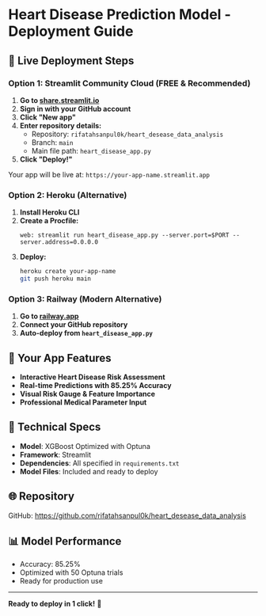 # Heart Disease Prediction Model - Deployment Guide

## 🚀 Live Deployment Steps

### **Option 1: Streamlit Community Cloud (FREE & Recommended)**

1. **Go to [share.streamlit.io](https://share.streamlit.io)**
2. **Sign in with your GitHub account**
3. **Click "New app"**
4. **Enter repository details:**
   - Repository: `rifatahsanpul0k/heart_desease_data_analysis`
   - Branch: `main`
   - Main file path: `heart_disease_app.py`
5. **Click "Deploy!"**

Your app will be live at: `https://your-app-name.streamlit.app`

### **Option 2: Heroku (Alternative)**

1. **Install Heroku CLI**
2. **Create a Procfile:**
   ```
   web: streamlit run heart_disease_app.py --server.port=$PORT --server.address=0.0.0.0
   ```
3. **Deploy:**
   ```bash
   heroku create your-app-name
   git push heroku main
   ```

### **Option 3: Railway (Modern Alternative)**

1. **Go to [railway.app](https://railway.app)**
2. **Connect your GitHub repository**
3. **Auto-deploy from `heart_disease_app.py`**

## 📱 **Your App Features**

- **Interactive Heart Disease Risk Assessment**
- **Real-time Predictions with 85.25% Accuracy**
- **Visual Risk Gauge & Feature Importance**
- **Professional Medical Parameter Input**

## 🔧 **Technical Specs**

- **Model**: XGBoost Optimized with Optuna
- **Framework**: Streamlit
- **Dependencies**: All specified in `requirements.txt`
- **Model Files**: Included and ready to deploy

## 🌐 **Repository**
GitHub: https://github.com/rifatahsanpul0k/heart_desease_data_analysis

## 📊 **Model Performance**
- Accuracy: 85.25%
- Optimized with 50 Optuna trials
- Ready for production use

---
**Ready to deploy in 1 click!** 🚀

